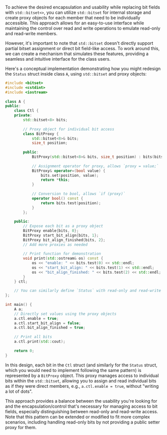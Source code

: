 To achieve the desired encapsulation and usability while replacing bit fields with `std::bitset<>`, you can utilize `std::bitset` for internal storage and create proxy objects for each member that need to be individually accessible. This approach allows for an easy-to-use interface while maintaining the control over read and write operations to emulate read-only and read-write members.  
   
However, it's important to note that `std::bitset` doesn't directly support partial bitset assignment or direct bit field-like access. To work around this, we can create a mechanism that simulates these features, providing a seamless and intuitive interface for the class users.  
   
Here's a conceptual implementation demonstrating how you might redesign the `Status` struct inside class `A`, using `std::bitset` and proxy objects:  
   
```cpp  
#include <bitset>  
#include <cstdint>  
#include <iostream>  
   
class A {  
public:  
    class Ctl {  
    private:  
        std::bitset<8> bits;  
  
        // Proxy object for individual bit access  
        class BitProxy {  
            std::bitset<8>& bits;  
            size_t position;  
  
        public:  
            BitProxy(std::bitset<8>& bits, size_t position) : bits(bits), position(position) {}  
  
            // Assignment operator for proxy, allows `proxy = value;`  
            BitProxy& operator=(bool value) {  
                bits.set(position, value);  
                return *this;  
            }  
  
            // Conversion to bool, allows `if (proxy)`  
            operator bool() const {  
                return bits.test(position);  
            }  
        };  
  
    public:  
        // Expose each bit as a proxy object  
        BitProxy enable{bits, 0};  
        BitProxy start_bit_align{bits, 1};  
        BitProxy bit_align_finished{bits, 2};  
        // Add more proxies as needed  
  
        // Print function for demonstration  
        void print(std::ostream& os) const {  
            os << "enable: " << bits.test(0) << std::endl;  
            os << "start_bit_align: " << bits.test(1) << std::endl;  
            os << "bit_align_finished: " << bits.test(2) << std::endl;  
        }  
    } ctl;  
  
    // You can similarly define `Status` with read-only and read-write members.  
};  
   
int main() {  
    A a;  
    // Directly set values using the proxy objects  
    a.ctl.enable = true;  
    a.ctl.start_bit_align = false;  
    a.ctl.bit_align_finished = true;  
  
    // Print all bits  
    a.ctl.print(std::cout);  
  
    return 0;  
}  
```  
   
In this design, each bit in the `Ctl` struct (and similarly for the `Status` struct, which you would need to implement following the same pattern) is represented by a `BitProxy` object. This proxy manages access to individual bits within the `std::bitset`, allowing you to assign and read individual bits as if they were direct members, e.g., `a.ctl.enable = true`, without "writing a lot of dots".  
   
This approach provides a balance between the usability you're looking for and the encapsulation/control that's necessary for managing access to bit fields, especially distinguishing between read-only and read-write access. Note that this pattern can be extended or modified to fit more complex scenarios, including handling read-only bits by not providing a public setter proxy for them.
